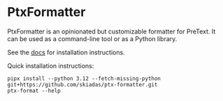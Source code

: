 # PtxFormatter

PtxFormatter is an opinionated but customizable formatter for PreText. It can be used as a command-line tool or as a Python library.

See the [docs](https://skiadas.github.io/ptx-formatter/) for installation instructions.

Quick installation instructions:
```shell
pipx install --python 3.12 --fetch-missing-python  git+https://github.com/skiadas/ptx-formatter.git
ptx-format --help
```
